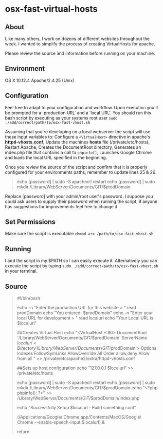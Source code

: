 # osx-fast-virtual-hosts

## About

Like many others, I work on dozens of different websites throughout the week. I wanted to simplify the process of creating VirtualHosts for apache.

Please review the source and information before running on your machine.

## Environment

OS X 10.12.4
Apache/2.4.25 (Unix)

## Configuration

Feel free to adapt to your configuration and workflow.  Upon execution you'll be prompted for a 'production URL' and a 'local URL'.  You should run this bash script by executing as your systems root user `sudo ./add/correct/path/to/osx-fast-vhost.sh`  

Assuming that you're developing on a local webserver the script will use these input variables to:
   Configure a `<VirtualHost>` directive in apache's **httpd-vhosts.conf**,
   Update the machines **hosts** file (/private/etc/hosts),
   Restart Apache,
   Creates the DocumentRoot directory,
   Generates an index.php file that contains a call to `phpinfo()`,
   Launches Google Chrome and loads the local URL specified in the beginning.

Once you review the source of the script and confirm that it is properly configured for your environments paths, remember to update lines 25 & 26.

> echo [password] | sudo -S apachectl restart
> echo [password] | sudo mkdir /Library/WebServer/Documents/GIT/$prodDomain

Replace [password] with your admin/root user's password.  I suppose you could ask users to supply their password when running the script, if anyone has suggestions for improvements feel free to change it.

## Set Permissions

Make sure the script is executable `chmod a+x /path/to/osx-fast-vhost.sh`

## Running

I add the script in my $PATH so I can easily execute it.  Alternatively you can execute the script by typing `sudo ./add/correct/path/to/osx-fast-vhost.sh` in your terminal.

## Source

> #!/bin/bash
>
> echo -n "Enter the production URL for this website > "
> read prodDomain
> echo "You entered: $prodDomain"
> echo -n "Enter your local URL for development > "
> read localurl
> echo "Your Local URL is: $localurl"
>
> ##Creates Virtual Host
> echo "<VirtualHost *:80>
>    DocumentRoot '/Library/WebServer/Documents/GIT/$prodDomain'
>    ServerName $localurl
>        <Directory '/Library/WebServer/Documents/GIT/$prodDomain'>
>                Options Indexes FollowSymLinks
>                AllowOverride All
>                Order allow,deny
>                Allow from all
>        </Directory>
> </VirtualHost>" >> /private/etc/apache2/extra/httpd-vhosts.conf
>
>##Sets up host configuration
> echo "127.0.0.1     $localurl" >> /private/etc/hosts
> 
> echo [password] | sudo -S apachectl restart
> echo [password] | sudo mkdir /Library/WebServer/Documents/GIT/$prodDomain
> echo "<?php phpinfo(); ?>" >> /Library/WebServer/Documents/GIT/$prodDomain/index.php
> 
> echo "Successfully Setup $localurl - Build something cool"
>
> (/Applications/Google\ Chrome.app/Contents/MacOS/Google\ Chrome --enable-speech-input $localurl) &
>
> return

